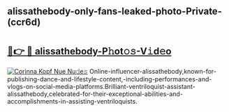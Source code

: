 ## alissathebody-only-fans​-leaked-photo​-Private-(ccr6d)


# <h2><a href="https://mediaupload.pro?title=alissathebody&ref=git">🔗👉 🔴 alissathebody-P𝚑ot𝚘𝚜-V𝚒d𝚎o</a></h2>

[![Corinna Kopf Nue Nu𝚍e𝚜](https://i.imgur.com/0qMVB7G.gif)](https://mediaupload.pro?title=alissathebody&ref=git)
Online-influencer-alissathebody,known-for-publishing-dance-and-lifestyle-content,-including-performances-and-vlogs-on-social-media-platforms.Brilliant-ventriloquist-assistant-alissathebody,celebrated-for-their-exceptional-abilities-and-accomplishments-in-assisting-ventriloquists.  